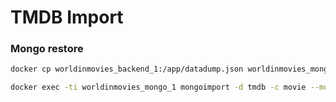 # TMDB Import

### Mongo restore
```bash
docker cp worldinmovies_backend_1:/app/datadump.json worldinmovies_mongo_1:/

docker exec -ti worldinmovies_mongo_1 mongoimport -d tmdb -c movie --mode upsert --file datadump.json
```